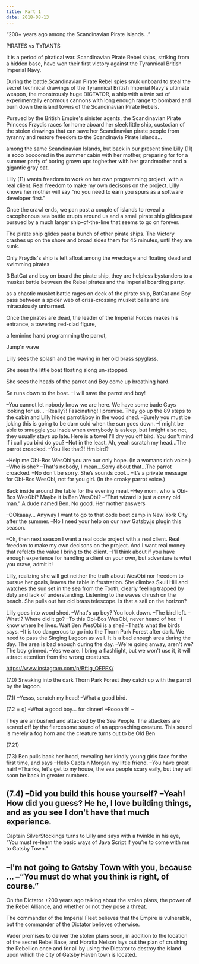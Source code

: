 ```yaml
---
title: Part 1
date: 2018-08-13
---
```

“200+ years ago among
the Scandinavian Pirate Islands…”

PIRATES vs
TYRANTS

It is a period of piratical war.
Scandinavian Pirate Rebel ships, striking
from a hidden base, have won
their first victory against
the Tyrannical British
Imperial Navy.

During the battle,Scandinavian Pirate Rebel
spies snuk unboard to steal the secret
technical drawings of the
Tyrannical British
Imperial Navy's
ultimate weapon, the monstrously
huge DICTATOR,
a ship with a twin set of experimentally
enormous cannons with long enough range to
bombard and burn down the
island towns of the Scandinavian Pirate Rebels.

Pursued by the British Empire's
sinister agents, the Scandinavian
Pirate Princess Frøydis races
for home aboard her
sleek little ship, custodian of the
stolen drawings that can save
her Scandinavian pirate people
from tyranny and restore
freedom to the Scandinavia Pirate Islands…

among the same Scandinavian Islands, but back
in our present time Lilly (11) is sooo
boooored in the summer cabin with her mother, preparing for for a summer party
of boring grown ups toghether with her
grandmother and a gigantic gray cat.

Lilly (11) wants freedom to work on her
own programming project,
with a real client.
Real freedom to make my own decisons on the project. Lilly knows her mother will say "no
you need to earn you spurs as a software
developer first."


Once the crawl ends, we pan past a couple of islands to reveal a cacophonous sea battle erupts around us and a small pirate ship glides past pursued by a much larger ship-of-the-line that seems to go on forever.

The pirate ship glides past a bunch of other pirate ships. The Victory crashes up on the shore and broad sides them for 45 minutes, until they are sunk.

Only Frøydis's ship is left afloat among the wreckage and floating dead and swimming pirates

3
BatCat and boy on board the pirate ship, they are helpless bystanders to a musket battle between the Rebel pirates and the Imperial boarding party.

as a chaotic musket battle rages on deck of the pirate ship, BatCat and Boy pass between a spider web of criss-crossing musket balls and are miraculously unharmed.

Once the pirates are dead, the leader of the Imperial Forces makes his entrance, a towering red-clad figure,

a feminine hand programming the parrot,

Jump'n wave

Lilly sees the splash and the waving in her old brass spyglass.

She sees the little boat floating along un-stopped.

She sees the heads of the parrot and Boy come up breathing hard.

Se runs down to the boat.
–I will save the parrot and boy!

–You cannot let nobody know we are here. We have some bade Guys looking for us...
–Really?! Fascinating! I promise.
They go up the 89 steps to the cabin and Lilly hides parrot&boy in the wood shed.
–Surely you must be joking this is going to be darn cold when the sun goes down.
–I might be able to smuggle you insde when everybody is asleep, but I might also not, they usually stays up late. Here is a towel I'll dry you off bird. You don't mind if i call you bird do you?
–Not in the least. Ah, yeah scratch my head...The parrot croacked.
–You like that?! Hm bird?

–Help me Obi-Bos WesObi you are our only hope. (In a womans rich voice.)
–Who is she?
–That's nobody, I mean...Sorry about that...The parrot croacked.
–No don't be sorry. She’s sounds cool...
–It’s a private message for Obi-Bos WesObi, not for you girl. (In the croaky parrot voice.)

Back inside around the table for the evening meal.
–Hey mom, who is Obi-Bos WesObi? Maybe it is Ben WesObi?
–“That wizard is just a crazy old man.” A dude named Ben. No good. Her mother answers

–OOkaaay... Anyway I want to go to that code boot camp in New York City after the summer.
–No I need your help on our new Gatsby.js plugin this season.

–Ok, then next season I want a real code project with a real client. Real freedom to make my own decisons on the project. And I want real money that refelcts the value I bring to the client.
–I'll think about if you have enough experience for handling a client on your own, but adventure is what you crave, admit it!

Lilly, realizing she will get neither the truth about WesObi nor freedom to pursue her goals, leaves the table in frustration. She climbes Skull Hill and watches the sun set in the sea from the Tooth, clearly feeling trapped by duty and lack of understanding. Listening to the waves chrush on the beach. She pulls out her old brass telescope. Is that a sail on the horizon?

Lilly goes into wood shed.
–What's up boy? You look down.
–The bird left.
–What!? Where did it go?
–To this Obi-Bos WesObi, never heard of her.
–I know where he lives. Wait Ben WesObi is a she?
–That's what the birds says.
–It is too dangerous to go into the Thorn Park Forest after dark. We need to pass the Singing Lagoon as well. It is a bad enough area during the day. The area is bad enough during the day.
–We're going anway, aren't we? The boy grinned.
–Yes we are. I bring a flashlight, but we won't use it, it will attract attention from the wrong creatures.

https://www.instagram.com/p/BftIg_OFPFX/

(7.0)
Sneaking into the dark Thorn Park Forest they catch up with the parrot by the lagoon.


(7.1)
–Yesss, scratch my head!
–What a good bird.

(7.2 = q)
–What a good boy... for dinner!
–Roooarh!
–

They are ambushed and attacked by the Sea People. The attackers are scared off by the fiercesome sound of an approaching creature. This sound is merely a fog horn and the creature turns out to be Old Ben

(7.21)
<scurrying away>


(7.3)
Ben pulls back her hood, revealing her kindly young girls face for the first time, and says
–Hello Captain Morgan my little friend.
–You have great hair!
–Thanks, let's get to my house, the sea people scary eaily, but they will soon be back in greater numbers.



(7.4)
–Did you build this house yourself?
–Yeah! How did you guess? He he, I love building things, and as you see I don't have that much experience.
-

Captain  SilverStockings turns to Lilly and says with a twinkle in his eye, “You must re-learn the basic ways of Java Script if you’re to come with me to Gatsby Town.”

–I'm not going to Gatsby Town with you, because ...
–“You must do what you think is right, of course.”
-

On the Dictator +200 years ago
talking about the stolen plans, the power of the Rebel Alliance, and whether or not they pose a threat.

The commander of the Imperial Fleet believes that the Empire is vulnerable, but the commander of the Dictator believes otherwise.

Vader promises to deliver the stolen plans soon, in addition to the location of the secret Rebel Base, and
Horatia Nelson lays out the plan of crushing the Rebellion once and for all by using the Dictator to destroy the island upon which the city of Gatsby Haven town is located.
